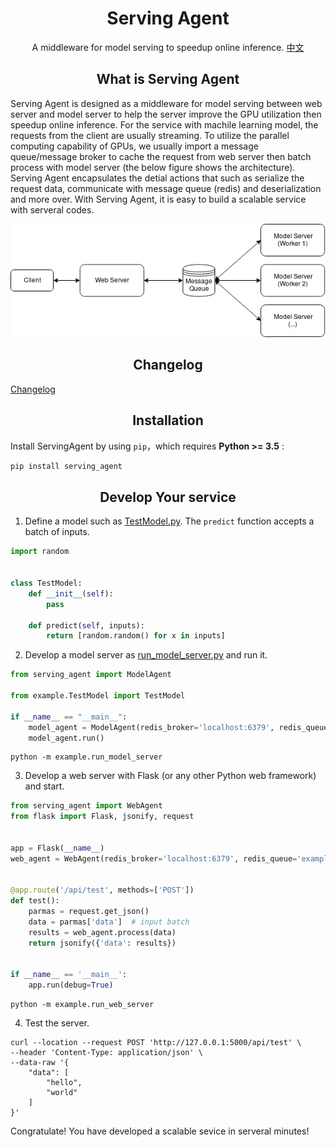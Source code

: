 <h1 align="center">Serving Agent</h1>

<p align="center">
A middleware for model serving to speedup online inference.
<a href="./README_zh.md">中文</a>
</p>

<h2 align="center">What is Serving Agent</h2>

Serving Agent is designed as a middleware for model serving between web server and model server to help the server improve the GPU utilization
then speedup online inference.
For the service with machile learning model, the requests from the client are usually streaming.
To utilize the parallel computing capability of GPUs, we usually import a message queue/message broker to cache the request from web server then batch process with model server (the below figure shows the architecture). Serving Agent encapsulates the detial actions that such as serialize the request data, communicate with message queue (redis) and deserialization and more over. With Serving Agent, it is easy to build a scalable service with serveral codes.

<!-- ![model serving architecture](img/architecture.png) -->
<div align="center">
<img src="img/architecture.png"/>
</div>

<h2 align="center">Changelog</h2>

[Changelog](./CHANGELOG.md)


<h2 align="center">Installation</h2>

Install ServingAgent by using `pip`，which requires **Python >= 3.5** :
```bash
pip install serving_agent 
```

<h2 align="center">Develop Your service</h2>

1. Define a model such as [TestModel.py](./example/TestModel.py). The `predict` function accepts a batch of inputs. 

```python
import random


class TestModel:
    def __init__(self):
        pass

    def predict(self, inputs):
        return [random.random() for x in inputs]
```

2. Develop a model server as [run_model_server.py](./example/run_model_server.py) and run it.

```python
from serving_agent import ModelAgent

from example.TestModel import TestModel

if __name__ == "__main__":
    model_agent = ModelAgent(redis_broker='localhost:6379', redis_queue='example', model_class=TestModel, collection=True, collection_limit=24000)
    model_agent.run()
```

```shell
python -m example.run_model_server
```

3. Develop a web server with Flask (or any other Python web framework) and start.

```python
from serving_agent import WebAgent
from flask import Flask, jsonify, request


app = Flask(__name__)
web_agent = WebAgent(redis_broker='localhost:6379', redis_queue='example')


@app.route('/api/test', methods=['POST'])
def test():
    parmas = request.get_json()
    data = parmas['data']  # input batch
    results = web_agent.process(data)
    return jsonify({'data': results})


if __name__ == '__main__':
    app.run(debug=True)
```

```
python -m example.run_web_server
```

4. Test the server.

```
curl --location --request POST 'http://127.0.0.1:5000/api/test' \
--header 'Content-Type: application/json' \
--data-raw '{
    "data": [
        "hello",
        "world"
    ]
}'
```


Congratulate! You have developed a scalable sevice in serveral minutes!